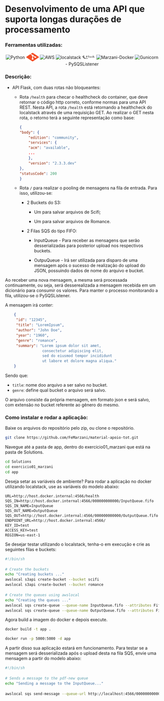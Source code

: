 # Desenvolvimento de uma API que suporta longas durações de processamento


### Ferramentas utilizadas:
<div align="center">
  <img align="center" alt="Python" height="30" src="https://upload.wikimedia.org/wikipedia/commons/c/c3/Python-logo-notext.svg" />
  <img align="center" alt="Git" height="28" width="42" src="https://raw.githubusercontent.com/devicons/devicon/master/icons/git/git-original.svg">
  <img align="center" alt="AWS" height="28" width="42" src="https://upload.wikimedia.org/wikipedia/commons/thumb/9/93/Amazon_Web_Services_Logo.svg/1024px-Amazon_Web_Services_Logo.svg.png" />
  <img align="center" alt="localstack" height="28" width="42" src="https://localstack.cloud/images/header-logo-new.svg"/>
  <img align="center" alt="Marzani-Flask" height="28" width="42" src="https://raw.githubusercontent.com/devicons/devicon/v2.15.1/icons/flask/flask-original-wordmark.svg">
  <img align="center" alt="Marzani-Docker" height="28" width="42" src="https://icongr.am/devicon/docker-original.svg?size=148&color=00f030" />
  <img align="center" alt="Gunicorn" height="28" width="42" src="https://gunicorn.org/images/logo.jpg" />
  - PySQSListener
</div>

### Descrição:
- API Flask, com duas rotas não bloqueantes:    

    - Rota `/health` para checar o healthcheck do container, que deve retornar o código http correto, conforme normas para uma API REST. Nesta API, a rota `/health` está retornando a healthcheck do localstack através de uma requisição GET. Ao realizar o GET nesta rota, o retorno terá a seguinte representação como base:

        ```json
        {
        "body": {
            "edition": "community",
            "services": {
            "acm": "available",
            ...
            },
            "version": "2.3.3.dev"
        },
        "statusCode": 200
        }
        ```

    - Rota `/` para realizar o pooling de mensagens na fila de entrada. Para isso, utilizou-se:

        - 2 Buckets do S3:
            - Um para salvar arquivos de Scifi;

            - Um para salvar arquivos de Romance.
            
        - 2 Filas SQS do tipo FIFO:
            - InputQueue - Para receber as mensagens que serão desserializadas para posterior upload nos respectivos buckets.

            - OutpuQueue - Irá ser utilizada para disparo de uma mensagem após o sucesso de realização do upload do JSON, possuindo dados de nome do arquivo e bucket.

Ao receber uma nova mensagem, a mesma será processada continuamente, ou seja, será desserealizada a mensagem recebida em um dicionário para consumir os valores. Para manter o processo monitorando a fila, utilizou-se o PySQSListener.

A mensagem irá conter:

```json
    {
     "id": "12345",
     "title": "LoremIpsum",
     "author": "John Doe",
     "year": "1960",
     "genre": "romance",
     "summary": "Lorem ipsum dolor sit amet, 
                 consectetur adipiscing elit,
                 sed do eiusmod tempor incididunt
                 ut labore et dolore magna aliqua."
    }
```

Sendo que:
- `title`: nome doo arquivo a ser salvo no bucket.
- `genre`: define qual bucket o arquivo será salvo. 

O arquivo consiste da própria mensagem, em formato json e será salvo, com extensão no bucket referente ao gênero do mesmo.

### Como instalar e rodar a aplicação:
Baixe os arquivos do repositório pelo zip, ou clone o repositório.

```bash
git clone https://github.com/FeMarzani/material-apoio-tot.git
```

Navegue até a pasta de app, dentro do exercicio01_marzani que está na pasta de Solutions.
```bash
cd Solutions
cd exercicio01_marzani
cd app
```

Deseja setar as variáveis de ambiente? Para rodar a aplicação no docker utilizando localstack, use as variáveis do modelo abaixo:

```
URL=http://host.docker.internal:4566/health
SQS_IN=http://host.docker.internal:4566/000000000000/InputQueue.fifo
SQS_IN_NAME=InputQueue
SQS_OUT_NAME=OutputQueue
SQS_OUT=http://host.docker.internal:4566/000000000000/OutputQueue.fifo
ENDPOINT_URL=http://host.docker.internal:4566/
KEY_ID=test
ACCESS_KEY=test
REGION=us-east-1
```

Se desejar testar utilizando o localstack, tenha-o em execução e crie as seguintes filas e buckets:

```sh
#!/bin/sh

# Create the buckets
echo "Creating buckets ..."
awslocal s3api create-bucket --bucket scifi
awslocal s3api create-bucket --bucket romance

# Create the queues using awslocal
echo "Creating the queues ..."
awslocal sqs create-queue --queue-name InputQueue.fifo --attributes FifoQueue=true
awslocal sqs create-queue --queue-name OutputQueue.fifo --attributes FifoQueue=true
```

Agora build a imagem do docker e depois execute.

```bash
docker build -t app .
```

```bash
docker run -p 5000:5000 -d app
```

A partir disso sua aplicação estará em funcionamento. Para testar se a mensagem será desserializada após o upload desta na fila SQS, envie uma mensagem a partir do modelo abaixo:

```sh
#!/bin/sh

# Sends a message to the pdf-new queue
echo "Sending a message to the InputQueue..."

awslocal sqs send-message --queue-url http://localhost:4566/000000000000/InputQueue.fifo --message-group-id "test" --message-deduplication-id "test" --message-body '{"id": "1452345", "title":"Testando", "author": "John Doe", "year":"1960", "genre":"scifi", "summary":"Lorem ipsum dolor sit amet, consectetur adipiscing elit, sed do eiusmod tempor incididunt ut labore et dolore magna aliqua."}'
```